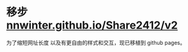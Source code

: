 # 移步 [nnwinter.github.io/Share2412/v2](https://nnwinter.github.io/Share2412/v2)

为了缩短网址长度 以及有更自由的样式和交互，现已移植到 github pages。